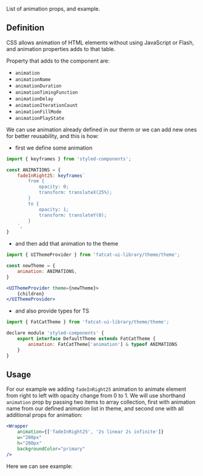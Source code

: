 List of animation props, and example.

## 	Definition

CSS allows animation of HTML elements without using JavaScript or Flash, and animation properties adds to that table.

Property that adds to the component are:

- `animation`
- `animationName`
- `animationDuration`
- `animationTimingFunction`
- `animationDelay`
- `animationIterationCount`
- `animationFillMode`
- `animationPlayState`

We can use animation already defined in our therm or we can add new ones for better reusability, and this is how:

- first we define some animation

```jsx
import { keyframes } from 'styled-components';

const ANIMATIONS = {
	fadeInRight25: keyframes`
		from {
			opacity: 0;
			transform: translateX(25%);
		}
		to {
			opacity: 1;
			transform: translateY(0);
		}
	`,
}
```
- and then add that animation to the theme

```jsx
import { UIThemeProvider } from 'fatcat-ui-library/theme/theme';

const newTheme = {
	animation: ANIMATIONS,
}

<UIThemeProvider theme={newTheme}>
	{children}
</UIThemeProvider>
```

- and also provide types for TS

```jsx
import { FatCatTheme } from 'fatcat-ui-library/theme/theme';

declare module 'styled-components' {
	export interface DefaultTheme extends FatCatTheme {
		animation: FatCatTheme['animation'] & typeof ANIMATIONS
	}
}
```

## Usage 

For our example we adding `fadeInRight25` animation to animate element from right to left with opacity change from 0 to 1. We will use shorthand `animation` prop by passing two items to array collection, first with animation name from our defined animation list in theme, and second one with all additional props for animation:

```jsx
<Wrapper
	animation={['fadeInRight25', '2s linear 2s infinite']}
	w="200px"
	h="200px"
	backgroundColor="primary"
/>
```

Here we can see example:
